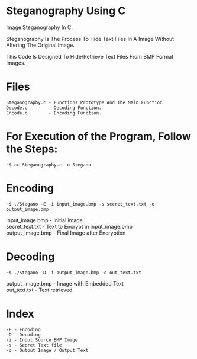 # Steganography Using C
Image Steganography In C.

Steganography Is The Process To Hide Text Files In A Image Without Altering The Original Image.

This Code Is Designed To Hide/Retrieve Text Files From BMP Format Images.

# Files

    Steganography.c - Functions Prototype And The Main Function
    Decode.c        - Decoding Function.
    Encode.c        - Encoding Function.

# For Execution of the Program, Follow the Steps:

    ~$ cc Steganography.c -o Stegano

# Encoding

    ~$ ./Stegano -E -i input_image.bmp -s secret_text.txt -o output_image.bmp

input_image.bmp - Initial image  
secret_text.txt - Text to Encrypt in input_image.bmp  
output_image.bmp - Final Image after Encryption  

# Decoding

    ~$ ./Stegano -D -i output_image.bmp -o out_text.txt

output_image.bmp - Image with Embedded Text  
out_text.txt     - Text retrieved.

# Index
    -E - Encoding
    -D - Decoding
    -i - Input Source BMP Image
    -s - Secret Text file
    -o - Output Image / Output Text
